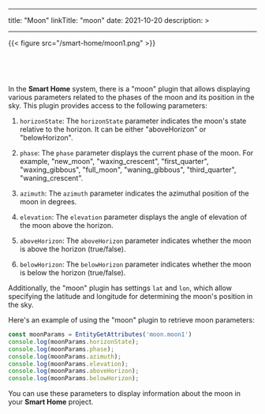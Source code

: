 
---
title: "Moon"
linkTitle: "moon"
date: 2021-10-20
description: >
  
---

{{< figure src="/smart-home/moon1.png" >}}

&nbsp;

&nbsp;

In the **Smart Home** system, there is a "moon" plugin that allows displaying various parameters related to the phases of the moon and its position in the sky. This plugin provides access to the following parameters:

1. `horizonState`: The `horizonState` parameter indicates the moon's state relative to the horizon. It can be either "aboveHorizon" or "belowHorizon".

2. `phase`: The `phase` parameter displays the current phase of the moon. For example, "new_moon", "waxing_crescent", "first_quarter", "waxing_gibbous", "full_moon", "waning_gibbous", "third_quarter", "waning_crescent".

3. `azimuth`: The `azimuth` parameter indicates the azimuthal position of the moon in degrees.

4. `elevation`: The `elevation` parameter displays the angle of elevation of the moon above the horizon.

5. `aboveHorizon`: The `aboveHorizon` parameter indicates whether the moon is above the horizon (true/false).

6. `belowHorizon`: The `belowHorizon` parameter indicates whether the moon is below the horizon (true/false).

Additionally, the "moon" plugin has settings `lat` and `lon`, which allow specifying the latitude and longitude for determining the moon's position in the sky.

Here's an example of using the "moon" plugin to retrieve moon parameters:

```javascript
const moonParams = EntityGetAttributes('moon.moon1')
console.log(moonParams.horizonState);
console.log(moonParams.phase);
console.log(moonParams.azimuth);
console.log(moonParams.elevation);
console.log(moonParams.aboveHorizon);
console.log(moonParams.belowHorizon);
```

You can use these parameters to display information about the moon in your **Smart Home** project.
